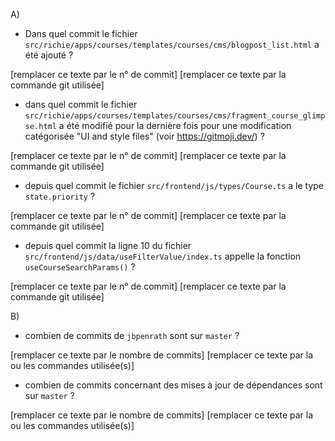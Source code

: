 A)

- Dans quel commit le fichier `src/richie/apps/courses/templates/courses/cms/blogpost_list.html` a été ajouté ?

[remplacer ce texte par le n° de commit]
[remplacer ce texte par la commande git utilisée]

- dans quel commit le fichier `src/richie/apps/courses/templates/courses/cms/fragment_course_glimpse.html` a été modifié pour la dernière fois pour une modification catégorisée "UI and style files" (voir https://gitmoji.dev/) ?

[remplacer ce texte par le n° de commit]
[remplacer ce texte par la commande git utilisée]

- depuis quel commit le fichier `src/frontend/js/types/Course.ts` a le type `state.priority` ?

[remplacer ce texte par le n° de commit]
[remplacer ce texte par la commande git utilisée]

- depuis quel commit la ligne 10 du fichier `src/frontend/js/data/useFilterValue/index.ts` appelle la fonction `useCourseSearchParams()` ?

[remplacer ce texte par le n° de commit]
[remplacer ce texte par la commande git utilisée]

B)

- combien de commits de `jbpenrath` sont sur `master` ? 

[remplacer ce texte par le nombre de commits]
[remplacer ce texte par la ou les commandes utilisée(s)]

- combien de commits concernant des mises à jour de dépendances sont sur `master` ?

[remplacer ce texte par le nombre de commits]
[remplacer ce texte par la ou les commandes utilisée(s)]
